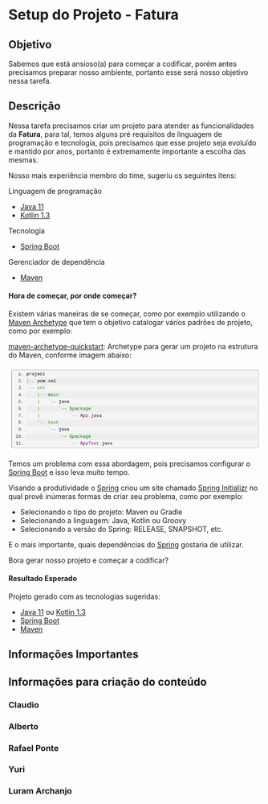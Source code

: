 # Setup do Projeto - Fatura

## Objetivo

Sabemos que está ansioso(a) para começar a codificar, porém antes precisamos preparar nosso ambiente, portanto esse será nosso objetivo nessa tarefa.

## Descrição

Nessa tarefa precisamos criar um projeto para atender as funcionalidades da **Fatura**, para tal, temos alguns pré requisitos de linguagem de programação e tecnologia, pois precisamos que esse projeto seja evoluído e mantido por anos, portanto é extremamente importante a escolha das mesmas.

Nosso mais experiência membro do time, sugeriu os seguintes itens:

Linguagem de programação

- [Java 11](https://www.oracle.com/java/technologies/javase-jdk11-downloads.html)
- [Kotlin 1.3](https://kotlinlang.org/)

Tecnologia

- [Spring Boot](https://spring.io/projects/spring-boot)

Gerenciador de dependência

- [Maven](https://maven.apache.org/)

#### Hora de começar, por onde começar?

Existem várias maneiras de se começar, como por exemplo utilizando o [Maven Archetype](https://maven.apache.org/archetype/index.html) que tem o objetivo catalogar vários padrões de projeto, como por exemplo:

[maven-archetype-quickstart](https://maven.apache.org/archetypes/maven-archetype-quickstart/): Archetype para gerar um projeto na estrutura do Maven, conforme imagem abaixo:

![alt text](../images/maven-quickstart-archetype.png "maven-archetype-quickstart")

Temos um problema com essa abordagem, pois precisamos configurar o [Spring Boot](https://spring.io/projects/spring-boot) e isso leva muito tempo.

Visando a produtividade o [Spring](https://spring.io/) criou um site chamado [Spring Initializr](https://start.spring.io/) no qual provê inúmeras formas de criar seu problema, como por exemplo:

- Selecionando o tipo do projeto: Maven ou Gradle
- Selecionando a linguagem: Java, Kotlin ou Groovy
- Selecionando a versão do Spring: RELEASE, SNAPSHOT, etc.

E o mais importante, quais dependências do [Spring](https://spring.io/) gostaria de utilizar.

Bora gerar nosso projeto e começar a codificar?

#### Resultado Esperado

Projeto gerado com as tecnologias sugeridas:

- [Java 11](https://www.oracle.com/java/technologies/javase-jdk11-downloads.html) ou [Kotlin 1.3](https://kotlinlang.org/)
- [Spring Boot](https://spring.io/projects/spring-boot)
- [Maven](https://maven.apache.org/)

## Informações Importantes

## Informações para criação do conteúdo

### Claudio

### Alberto

### Rafael Ponte

### Yuri

### Luram Archanjo